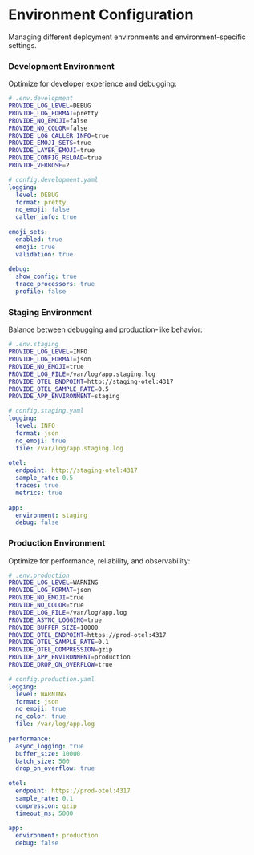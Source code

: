 # Environment Configuration

Managing different deployment environments and environment-specific settings.

### Development Environment

Optimize for developer experience and debugging:

```bash
# .env.development
PROVIDE_LOG_LEVEL=DEBUG
PROVIDE_LOG_FORMAT=pretty
PROVIDE_NO_EMOJI=false
PROVIDE_NO_COLOR=false
PROVIDE_LOG_CALLER_INFO=true
PROVIDE_EMOJI_SETS=true
PROVIDE_LAYER_EMOJI=true
PROVIDE_CONFIG_RELOAD=true
PROVIDE_VERBOSE=2
```

```yaml
# config.development.yaml
logging:
  level: DEBUG
  format: pretty
  no_emoji: false
  caller_info: true
  
emoji_sets:
  enabled: true
  emoji: true
  validation: true
  
debug:
  show_config: true
  trace_processors: true
  profile: false
```

### Staging Environment

Balance between debugging and production-like behavior:

```bash
# .env.staging
PROVIDE_LOG_LEVEL=INFO
PROVIDE_LOG_FORMAT=json
PROVIDE_NO_EMOJI=true
PROVIDE_LOG_FILE=/var/log/app.staging.log
PROVIDE_OTEL_ENDPOINT=http://staging-otel:4317
PROVIDE_OTEL_SAMPLE_RATE=0.5
PROVIDE_APP_ENVIRONMENT=staging
```

```yaml
# config.staging.yaml
logging:
  level: INFO
  format: json
  no_emoji: true
  file: /var/log/app.staging.log
  
otel:
  endpoint: http://staging-otel:4317
  sample_rate: 0.5
  traces: true
  metrics: true
  
app:
  environment: staging
  debug: false
```

### Production Environment

Optimize for performance, reliability, and observability:

```bash
# .env.production
PROVIDE_LOG_LEVEL=WARNING
PROVIDE_LOG_FORMAT=json
PROVIDE_NO_EMOJI=true
PROVIDE_NO_COLOR=true
PROVIDE_LOG_FILE=/var/log/app.log
PROVIDE_ASYNC_LOGGING=true
PROVIDE_BUFFER_SIZE=10000
PROVIDE_OTEL_ENDPOINT=https://prod-otel:4317
PROVIDE_OTEL_SAMPLE_RATE=0.1
PROVIDE_OTEL_COMPRESSION=gzip
PROVIDE_APP_ENVIRONMENT=production
PROVIDE_DROP_ON_OVERFLOW=true
```

```yaml
# config.production.yaml
logging:
  level: WARNING
  format: json
  no_emoji: true
  no_color: true
  file: /var/log/app.log
  
performance:
  async_logging: true
  buffer_size: 10000
  batch_size: 500
  drop_on_overflow: true
  
otel:
  endpoint: https://prod-otel:4317
  sample_rate: 0.1
  compression: gzip
  timeout_ms: 5000
  
app:
  environment: production
  debug: false
```

